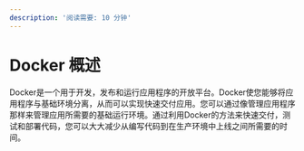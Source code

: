 ```yaml
---
description: '阅读需要: 10 分钟'
---
```


# Docker 概述

Docker是一个用于开发，发布和运行应用程序的开放平台。Docker使您能够将应用程序与基础环境分离，从而可以实现快速交付应用。您可以通过像管理应用程序那样来管理应用所需要的基础运行环境。通过利用Docker的方法来快速交付，测试和部署代码，您可以大大减少从编写代码到在生产环境中上线之间所需要的时间。

